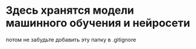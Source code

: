 # Здесь хранятся модели машинного обучения и нейросети

потом не забудьте добавить эту папку в .gitignore